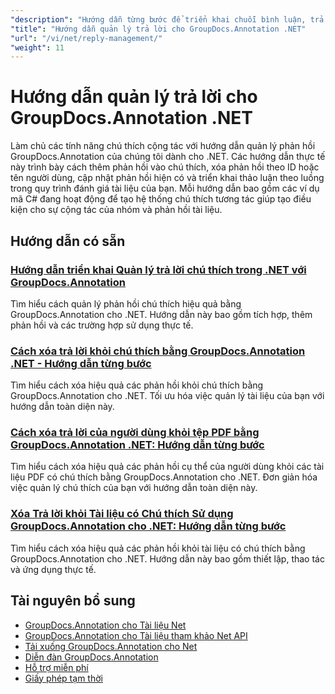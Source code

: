 ```yaml
---
"description": "Hướng dẫn từng bước để triển khai chuỗi bình luận, trả lời và thảo luận hợp tác với GroupDocs.Annotation cho .NET."
"title": "Hướng dẫn quản lý trả lời cho GroupDocs.Annotation .NET"
"url": "/vi/net/reply-management/"
"weight": 11
---
```


# Hướng dẫn quản lý trả lời cho GroupDocs.Annotation .NET

Làm chủ các tính năng chú thích cộng tác với hướng dẫn quản lý phản hồi GroupDocs.Annotation của chúng tôi dành cho .NET. Các hướng dẫn thực tế này trình bày cách thêm phản hồi vào chú thích, xóa phản hồi theo ID hoặc tên người dùng, cập nhật phản hồi hiện có và triển khai thảo luận theo luồng trong quy trình đánh giá tài liệu của bạn. Mỗi hướng dẫn bao gồm các ví dụ mã C# đang hoạt động để tạo hệ thống chú thích tương tác giúp tạo điều kiện cho sự cộng tác của nhóm và phản hồi tài liệu.

## Hướng dẫn có sẵn

### [Hướng dẫn triển khai Quản lý trả lời chú thích trong .NET với GroupDocs.Annotation](./groupdocs-annotation-net-reply-management-guide/)
Tìm hiểu cách quản lý phản hồi chú thích hiệu quả bằng GroupDocs.Annotation cho .NET. Hướng dẫn này bao gồm tích hợp, thêm phản hồi và các trường hợp sử dụng thực tế.

### [Cách xóa trả lời khỏi chú thích bằng GroupDocs.Annotation .NET - Hướng dẫn từng bước](./remove-replies-groupdocs-annotation-net-guide/)
Tìm hiểu cách xóa hiệu quả các phản hồi khỏi chú thích bằng GroupDocs.Annotation cho .NET. Tối ưu hóa việc quản lý tài liệu của bạn với hướng dẫn toàn diện này.

### [Cách xóa trả lời của người dùng khỏi tệp PDF bằng GroupDocs.Annotation .NET: Hướng dẫn từng bước](./remove-user-replies-groupdocs-annotation-net/)
Tìm hiểu cách xóa hiệu quả các phản hồi cụ thể của người dùng khỏi các tài liệu PDF có chú thích bằng GroupDocs.Annotation cho .NET. Đơn giản hóa việc quản lý chú thích của bạn với hướng dẫn toàn diện này.

### [Xóa Trả lời khỏi Tài liệu có Chú thích Sử dụng GroupDocs.Annotation cho .NET: Hướng dẫn từng bước](./remove-replies-groupdocs-annotation-net/)
Tìm hiểu cách xóa hiệu quả các phản hồi khỏi tài liệu có chú thích bằng GroupDocs.Annotation cho .NET. Hướng dẫn này bao gồm thiết lập, thao tác và ứng dụng thực tế.

## Tài nguyên bổ sung

- [GroupDocs.Annotation cho Tài liệu Net](https://docs.groupdocs.com/annotation/net/)
- [GroupDocs.Annotation cho Tài liệu tham khảo Net API](https://reference.groupdocs.com/annotation/net/)
- [Tải xuống GroupDocs.Annotation cho Net](https://releases.groupdocs.com/annotation/net/)
- [Diễn đàn GroupDocs.Annotation](https://forum.groupdocs.com/c/annotation)
- [Hỗ trợ miễn phí](https://forum.groupdocs.com/)
- [Giấy phép tạm thời](https://purchase.groupdocs.com/temporary-license/)
